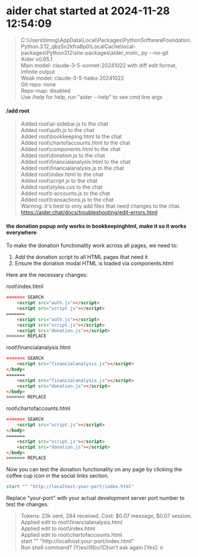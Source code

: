 
# aider chat started at 2024-11-28 12:54:09

> C:\Users\timog\AppData\Local\Packages\PythonSoftwareFoundation.Python.3.12_qbz5n2kfra8p0\LocalCache\local-packages\Python312\site-packages\aider\__main__.py --no-git  
> Aider v0.65.1  
> Main model: claude-3-5-sonnet-20241022 with diff edit format, infinite output  
> Weak model: claude-3-5-haiku-20241022  
> Git repo: none  
> Repo-map: disabled  
> Use /help <question> for help, run "aider --help" to see cmd line args  

#### /add root  
> Added root\ai-sidebar.js to the chat  
> Added root\auth.js to the chat  
> Added root\bookkeeping.html to the chat  
> Added root\chartofaccounts.html to the chat  
> Added root\components.html to the chat  
> Added root\donation.js to the chat  
> Added root\financialanalysis.html to the chat  
> Added root\financialanalysis.js to the chat  
> Added root\index.html to the chat  
> Added root\script.js to the chat  
> Added root\styles.css to the chat  
> Added root\t-accounts.js to the chat  
> Added root\transactions.js to the chat  
> Warning: it's best to only add files that need changes to the chat.  
> https://aider.chat/docs/troubleshooting/edit-errors.html  

#### the donation popup only works in bookkeepinghtml, make it so it works everywhere  

To make the donation functionality work across all pages, we need to:

1. Add the donation script to all HTML pages that need it
2. Ensure the donation modal HTML is loaded via components.html

Here are the necessary changes:

root\index.html
```html
<<<<<<< SEARCH
    <script src="auth.js"></script>
    <script src="script.js"></script>
=======
    <script src="auth.js"></script>
    <script src="script.js"></script>
    <script src="donation.js"></script>
>>>>>>> REPLACE
```

root\financialanalysis.html
```html
<<<<<<< SEARCH
    <script src="financialanalysis.js"></script>
</body>
=======
    <script src="financialanalysis.js"></script>
    <script src="donation.js"></script>
</body>
>>>>>>> REPLACE
```

root\chartofaccounts.html
```html
<<<<<<< SEARCH
    <script src="script.js"></script>
</body>
=======
    <script src="script.js"></script>
    <script src="donation.js"></script>
</body>
>>>>>>> REPLACE
```

Now you can test the donation functionality on any page by clicking the coffee cup icon in the social links section.

```cmd
start "" "http://localhost:your-port/index.html"
```

Replace "your-port" with your actual development server port number to test the changes.

> Tokens: 23k sent, 284 received. Cost: $0.07 message, $0.07 session.  
> Applied edit to root\financialanalysis.html  
> Applied edit to root\index.html  
> Applied edit to root\chartofaccounts.html  
> start "" "http://localhost:your-port/index.html"  
> Run shell command? (Y)es/(N)o/(D)on't ask again [Yes]: n  
